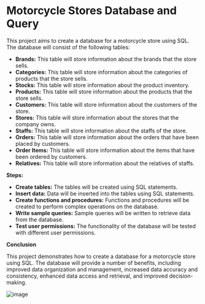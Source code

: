 # Motorcycle Stores Database and Query

This project aims to create a database for a motorcycle store using SQL. The database will consist of the following tables:

* **Brands:** This table will store information about the brands that the store sells.
* **Categories:** This table will store information about the categories of products that the store sells.
* **Stocks:** This table will store information about the product inventory.
* **Products:** This table will store information about the products that the store sells.
* **Customers:** This table will store information about the customers of the store.
* **Stores:** This table will store information about the stores that the company owns.
* **Staffs:** This table will store information about the staffs of the store.
* **Orders:** This table will store information about the orders that have been placed by customers.
* **Order Items:** This table will store information about the items that have been ordered by customers.
* **Relatives:** This table will store information about the relatives of staffs.

**Steps:**

* **Create tables:** The tables will be created using SQL statements.
* **Insert data:** Data will be inserted into the tables using SQL statements.
* **Create functions and procedures:** Functions and procedures will be created to perform complex operations on the database.
* **Write sample queries:** Sample queries will be written to retrieve data from the database.
* **Test user permissions:** The functionality of the database will be tested with different user permissions.

**Conclusion**

This project demonstrates how to create a database for a motorcycle store using SQL. The database will provide a number of benefits, including improved data organization and management, increased data accuracy and consistency, enhanced data access and retrieval, and improved decision-making.

![image](https://github.com/nguynquangnhat3424/Motorcycle-Stores-Database-and-Query/assets/161932466/db7b601a-dc10-457f-a3a0-19028f2d9b23)

